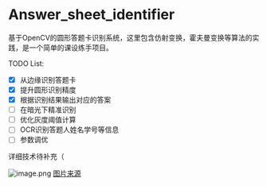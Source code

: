 # Answer_sheet_identifier

基于OpenCV的圆形答题卡识别系统，这里包含仿射变换，霍夫曼变换等算法的实践，是一个简单的课设练手项目。

TODO List:

- [x] 从边缘识别答题卡
- [x] 提升圆形识别精度
- [x] 根据识别结果输出对应的答案
- [ ] 在暗光下精准识别
- [ ] 优化灰度阈值计算
- [ ] OCR识别答题人姓名学号等信息
- [ ] 参数调优

详细技术待补充（  

![image.png](https://s2.loli.net/2024/10/21/UeOiVM17JQcsIZG.png)
[图片来源](https://www.pixiv.net/artworks/123448457)